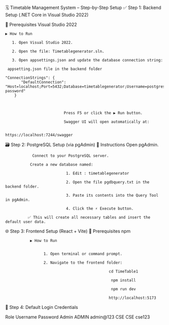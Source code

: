 🗓 Timetable Management System – Step-by-Step Setup
✅ Step 1: Backend Setup (.NET Core in Visual Studio 2022)


🔧 Prerequisites
       Visual Studio 2022

    ▶ How to Run

       1. Open Visual Studio 2022.

       2. Open the file: Timetablegenerator.sln.

       3. Open appsettings.json and update the database connection string:

     appsetting.json file in the backend folder
 
    "ConnectionStrings": {
           "DefaultConnection": "Host=localhost;Port=5432;Database=timetablegenerator;Username=postgres;Password=your_Db password"
        }



                              Press F5 or click the ▶ Run button.

                              Swagger UI will open automatically at:

                                                        https://localhost:7244/swagger

🗃 Step 2: PostgreSQL Setup (via pgAdmin)
 📝 Instructions
        Open pgAdmin.

                Connect to your PostgreSQL server.

               Create a new database named:
                                           
                               1. Edit : timetablegenerator
 
                               2. Open the file pgdbquery.txt in the backend folder.

                               3. Paste its contents into the Query Tool in pgAdmin.

                               4. Click the ⚡ Execute button.

              ✅ This will create all necessary tables and insert the default user data.



🌐 Step 3: Frontend Setup (React + Vite)
🔧 Prerequisites
             npm

               ▶ How to Run


                     1. Open terminal or command prompt.

                     2. Navigate to the frontend folder:

                                                  cd TimeTable1

                                                   npm install

                                                   npm run dev

                                                  http://localhost:5173



🔐 Step 4: Default Login Credentials

Role     	Username	Password
Admin	        ADMIN	        admin@123
CSE     	CSE	        cse123